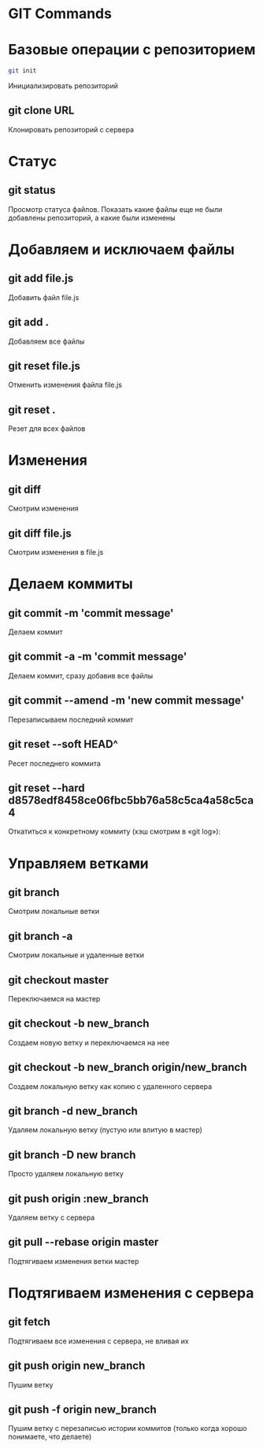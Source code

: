# GIT Commands

# Базовые операции с репозиторием

```bash
git init
```
Инициализировать репозиторий

## git clone URL
Клонировать репозиторий с сервера

# Статус

## git status
Просмотр статуса файлов. Показать какие файлы еще не были добавлены репозиторий, а какие были изменены

# Добавляем и исключаем файлы

## git add file.js
Добавить файл file.js

## git add .
Добавляем все файлы

## git reset file.js
Отменить изменения файла file.js

## git reset .
Резет для всех файлов

# Изменения

## git diff
Смотрим изменения

## git diff file.js
Смотрим изменения в file.js

# Делаем коммиты

## git commit -m 'commit message'
Делаем коммит

## git commit -a -m 'commit message'
Делаем коммит, сразу добавив все файлы

## git commit --amend -m 'new commit message'
Перезаписываем последний коммит

## git reset --soft HEAD^
Ресет последнего коммита

## git reset --hard d8578edf8458ce06fbc5bb76a58c5ca4a58c5ca4
Откатиться к конкретному коммиту (хэш смотрим в «git log»):

# Управляем ветками

## git branch
Смотрим локальные ветки

## git branch -a
Смотрим локальные и удаленные ветки

## git checkout master
Переключаемся на мастер

## git checkout -b new_branch
Создаем новую ветку и переключаемся на нее

## git checkout -b new_branch origin/new_branch
Создаем локальную ветку как копию с удаленного сервера

## git branch -d new_branch
Удаляем локальную ветку (пустую или влитую в мастер)

## git branch -D new branch
Просто удаляем локальную ветку

## git push origin :new_branch
Удаляем ветку с сервера

## git pull --rebase origin master
Подтягиваем изменения ветки мастер

# Подтягиваем изменения с сервера

## git fetch
Подтягиваем все изменения с сервера, не вливая их

## git push origin new_branch
Пушим ветку

## git push -f origin new_branch
Пушим ветку с перезаписью истории коммитов (только когда хорошо понимаете, что делаете)





